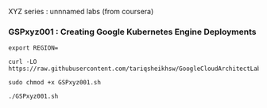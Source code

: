 XYZ series : unnnamed labs (from coursera)

###  GSPxyz001 : Creating Google Kubernetes Engine Deployments 

```
export REGION=
```

```
curl -LO https://raw.githubusercontent.com/tariqsheikhsw/GoogleCloudArchitectLabs/main/Solutions/GSPxyz001.sh

sudo chmod +x GSPxyz001.sh

./GSPxyz001.sh
```


